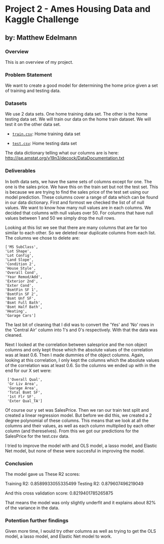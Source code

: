 # Project 2 - Ames Housing Data and Kaggle Challenge
## by: Matthew Edelmann

### Overview

This is an overview of my project. 

### Problem Statement

We want to create a good model for determining the home price given a set of training and testing data.

### Datasets

We use 2 data sets. One home training data set. The other is the home testing data set. We will train our data on the home train dataset. We will test it on the other data set.

* [`train.csv`](./data/train.csv): Home training data set

* [`test.csv`](./data/test.csv): Home testing data set

The data dictionary telling what our columns are is here:
http://jse.amstat.org/v19n3/decock/DataDocumentation.txt

### Deliverables

In both data sets, we have the same sets of columns except for one. The one is the sales price. We have this on the train set but not the test set. This is because we are trying to find the sales price of the test set using our model prediction. These columns cover a range of data which can be found in our data dictionary. First and formost we checked the list of of null values. We want to know how many null values are in each columns. We decided that columns with null values over 50. For columns that have null values between 1 and 50 we simply drop the null rows.

Looking at this list we see that there are many columns that are far too similar to each other. So we deleted near duplicate columns from each list. The columns we chose to delete are:

    ['MS SubClass', 
    'Lot Shape', 
    'Lot Config', 
    'Land Slope', 
    'Condition 2', 
    'House Style',
    'Overall Cond',
    'Year Remod/Add',
    'Exterior 2nd',
    'Exter Cond',
    'BsmtFin SF 1',
    'BsmtFin SF 2',
    'Bsmt Unf SF',
    'Bsmt Full Bath',
    'Bsmt Half Bath',
    'Heating',
    'Garage Cars']
 
 The last bit of cleaning that I did was to convert the 'Yes' and 'No' rows in the 'Central Air' column into 1's and 0's respectively. With that the data was cleaned. 
 
 Next I looked at the correlation between salesprice and the non object columns and only kept those which the absolute values of the correlation was at least 0.6. Then I made dummies of the object columns. Again, looking at this correlation, I only kept the columns which the absolute values of the correlation was at least 0.6. So the columns we ended up with in the end for our X set were:
 
     ['Overall Qual', 
     'Gr Liv Area', 
     'Garage Area', 
     'Total Bsmt SF', 
     '1st Flr SF', 
     'Exter Qual_TA']
     
Of course our y set was SalesPrice. Then we ran our train test split and created a linear regression model. But before we did this, we created a 2 degree polynomial of these columns. This means that we look at all the columns and their values, as well as each column multiplied by each other column (and thereselves). From this we got our predictions for the SalesPrice for the test.csv data. 

I tried to improve the model with and OLS model, a lasso model, and Elastic Net model, but none of these were succesful in improving the model.

 ### Conclusion
 
 The model gave us These R2 scores:
 
Training R2: 0.8589933055335499
Testing R2: 0.879607496219049

And this cross validation score:
0.8219401785265875

That means the model was only slightly underfit and it explains about 82% of the variance in the data.
 
 ### Potention further findings
 
 Given more time, I would try other columns as well as trying to get the OLS model, a lasso model, and Elastic Net model to work.
 
 
 
 
 
